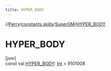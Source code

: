 ```yaml
---
title: HYPER_BODY
---
```

//[Perry](../../../index.html)/[constants.skills](../index.html)/[SuperGM](index.html)/[HYPER_BODY](-h-y-p-e-r_-b-o-d-y.html)



# HYPER_BODY



[jvm]\
const val [HYPER_BODY](-h-y-p-e-r_-b-o-d-y.html): [Int](https://kotlinlang.org/api/latest/jvm/stdlib/kotlin/-int/index.html) = 9101008




